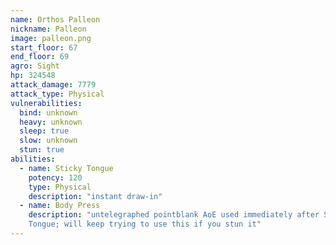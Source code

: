 ```yaml
---
name: Orthos Palleon
nickname: Palleon
image: palleon.png
start_floor: 67
end_floor: 69
agro: Sight
hp: 324548
attack_damage: 7779
attack_type: Physical
vulnerabilities:
  bind: unknown
  heavy: unknown
  sleep: true
  slow: unknown
  stun: true
abilities:
  - name: Sticky Tongue
    potency: 120
    type: Physical
    description: "instant draw-in"
  - name: Body Press
    description: "untelegraphed pointblank AoE used immediately after Sticky
    Tongue; will keep trying to use this if you stun it"
---
```

